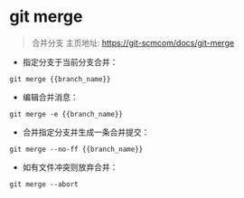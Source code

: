 # git merge

> 合并分支
> 主页地址: <https://git-scmcom/docs/git-merge>

- 指定分支于当前分支合并：

`git merge {{branch_name}}`

- 编辑合并消息：

`git merge -e {{branch_name}}`

- 合并指定分支并生成一条合并提交：

`git merge --no-ff {{branch_name}}`

- 如有文件冲突则放弃合并：

`git merge --abort`

[#]: contributors: ([李峰])